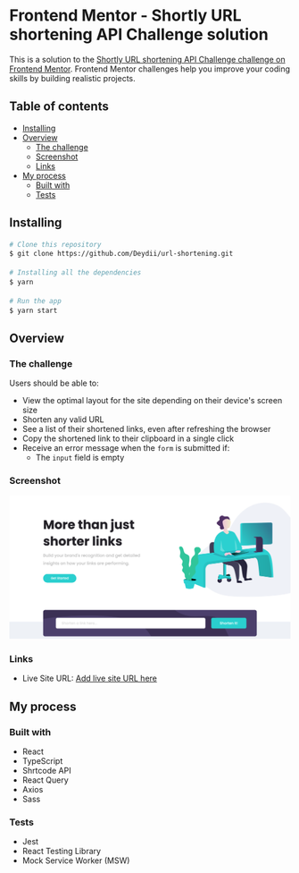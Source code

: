 # Frontend Mentor - Shortly URL shortening API Challenge solution

This is a solution to the [Shortly URL shortening API Challenge challenge on Frontend Mentor](https://www.frontendmentor.io/challenges/url-shortening-api-landing-page-2ce3ob-G). Frontend Mentor challenges help you improve your coding skills by building realistic projects. 

## Table of contents

- [Installing](#installing)
- [Overview](#overview)
  - [The challenge](#the-challenge)
  - [Screenshot](#screenshot)
  - [Links](#links)
- [My process](#my-process)
  - [Built with](#built-with)
  - [Tests](#tests)


## Installing

```bash
# Clone this repository
$ git clone https://github.com/Deydii/url-shortening.git

# Installing all the dependencies
$ yarn

# Run the app
$ yarn start
```

## Overview

### The challenge

Users should be able to:

- View the optimal layout for the site depending on their device's screen size
- Shorten any valid URL
- See a list of their shortened links, even after refreshing the browser
- Copy the shortened link to their clipboard in a single click
- Receive an error message when the `form` is submitted if:
  - The `input` field is empty

### Screenshot

![](./screenshot.png)

### Links

- Live Site URL: [Add live site URL here](https://deydi-url-shortening.netlify.app/)

## My process

### Built with

- React
- TypeScript
- Shrtcode API
- React Query
- Axios
- Sass


### Tests

- Jest
- React Testing Library
- Mock Service Worker (MSW)